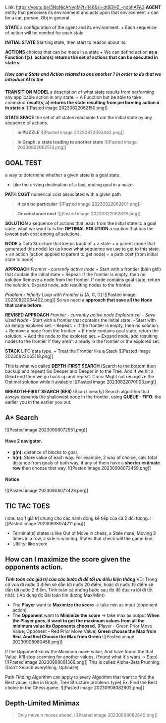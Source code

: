 Link: https://youtu.be/5NgNicANyqM?t=146&si=dt6DHZ_-ndohAFA3
**AGENT** 
	entity that perceives its environment and acts upon that environment
	+ can be a car, person, Obj in general

**STATE**
	a configuration of the agent and its environment.
	+ Each sequence of action will be needed for each state

**INITIAL STATE**
	Starting state, then start to reason about its.

**ACTIONS**
	choices that can be made in a state
	+ We can defind action **as a Function f(x)**. 
		**action(s) returns the set of actions that can be executed in state s**

##### How can a State and Action related to one another ? In order to do that we introduct AI to the
**TRANSITION MODEL**
	a description of what state results from 
	performing any applicable action in any state.
	 + A Function but be able to take command 
		 **result(s, a) returns the state resulting from performing action *a* in state *s***
![[Pasted image 20230822062150.png]]


**STATE SPACE**
	the set of all states reachable from the initial state by any sequence of actions.

> **In PUZZLE**
![[Pasted image 20230822062442.png]]

> **In Graph: a state leading to another state**
![[Pasted image 20230822062514.png]]

## **GOAL TEST**
a way to determine whether a given state is a goal state.
+ Like the driving destination of a taxi, ending goal in a maze.

**PATH COST**
	numerical cost associated with a given path
>**It can be particular**
	![[Pasted image 20230822062801.png]]
	
>**Or constance cost**
	![[Pasted image 20230822062836.png]]

**SOLUTION**
	a sequence of actions that leads from the initial state to a goal state.
what we want to is the **OPTIMAL SOLUTION**
	a soution that has the lowest path cost among all solutions.

**NODE**
	a Data Structure that keeps track of 
	+ a state
	+ a parent (node that generated this node) 
		let us know what sequence we use to get to this state. 
	+ an action (action applied to parent to get node)
	+ a path cost (from initial state to node)

**APPROACH**
*Frontier - currently active node*
	+ Start with a frontier (biên giới) that contain the initial state
	+ Repeat:
		If the frontier is empty, then no solution
		Remove a node from the frontier.
		If node contains goal state, return the solution.
		Expand node, add resulting nodes to the frontier.

*Problem - Infinity Loop with Frontier is* [A, C, D]
	![[Pasted image 20230822064402.png]]
So we need a **approach that save all the Node that came before.**

**REVISED APPROACH**
*Frontier - currently active node
Explored set - Save Used Node*
	- Start with a frontier that contains the initial state.
	- Start with an empty explored set.
	- Repeat: 
		+ If the frontier is empty, then no solution.
		+ Remove a node from the frontier.
		+ If node contains goal state, return the solution.
		+ Add the node to the explored set.
		+  Expand node, add resulting nodes to the frontier if they
		aren't already in the frontier or the explored set.

**STACK**
	LIFO data type.
	+ Treat the Frontier like a Stack
	![[Pasted image 20230822065118.png]]

This is what we called 
**DEPTH-FIRST SEARCH** (Search to the bottom then backup and repeat)
	Go Deeper and Deeper in to the Tree. And if we hit a Dead end then we go back up and repeat. 
Cons: Might not recognize the Optimal solution while it avaiable
	![[Pasted image 20230822070003.png]]


**BREADTH-FIRST SEARCH (BFS)** (Scan Linearly)
	Search algorithm that always expands the shallowest node in the frontier.
	using **QUEUE - FIFO**: the earlier you in the earlier you out.

## A* Search
![[Pasted image 20230908072551.png]]

#### Have 2 navigator.
+ **g(n):** distance of blocks to goal.
+ **h(n):** Store value of each way. For example, 2 way of choice, calc total distance from goals of both way, if any of them have a **shorter estimate row** then choose that way.
![[Pasted image 20230908072459.png]]
#### Notice 
![[Pasted image 20230908072428.png]]




## TIC TAC TOES  
note: tạo 1 giá trị chung cho các hành động kế tiếp của cả 2 đối tượng.
![[Pasted image 20230908074211.png]]
+ Terminal(s) states is like Out of Move in chess, a Stale mate, Moving 3 times in a row, a side is winning. States that check will the game End.
+ Ultility: like score

## How can I maximize the score given the opponents action.
***Tính toán các giá trị của các bước đi để tối ưu điều kiện thắng***
VD: Trong cờ vua đi nước 3 điểm sẽ dẫn tới nước 20 điểm, hoặc đi nước 15 điểm sẽ dẫn tới nước 2 điểm. Tính toán cả những bước sau đó để đưa ra lối đi tốt nhất.
	( Áp dụng đc Bài toán tìm đường Max/Min))
+ The **Player** want to **Maximize the score**  -> take min as input (opponent action)
+ The **Opponent** want to **Minimize the score** -> take max as output
	**When the Player goes, it want to get the maximum values from all the minimum value its Opponents choosed.**
(Player - Green Prior Move Value; Opponent - Red Prior Move Value)
**Green choose the Max from Red. And Red Choose the Max from Green**
![[Pasted image 20230908080456.png]]


If the Opponent know the Minimum move value, And have found the that Value. It'll stop scanning for another values. (Found what It's want -> Stop)  
![[Pasted image 20230908081306.png]] 
This is called Alpha-Beta Prunning. (Don't Search everything, Optimize)

Path Finding Algorithm can apply to every Algorithm that want to find the Best value,  (Like in Graph, Tree Structure problems type)
	Ex: Find the Best choice in the Chess game.
![[Pasted image 20230908082802.png]]


## Depth-Limited Minimax
> Only move n moves ahead. 
![[Pasted image 20230908082840.png]]

